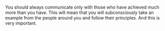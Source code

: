You should always communicate only with those who have achieved much more than you have. This will mean that you will subconsciously take an example from the people around you and follow their principles. And this is very important.
